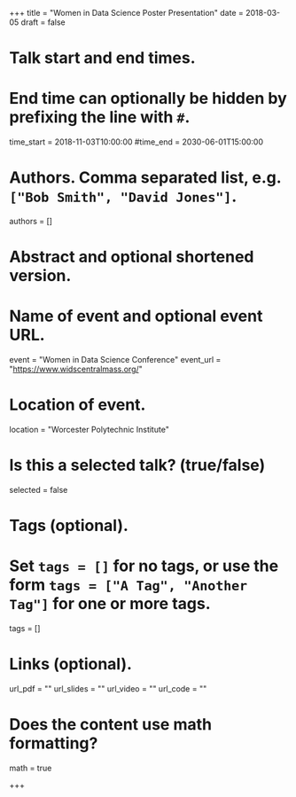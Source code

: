 +++
title = "Women in Data Science Poster Presentation"
date = 2018-03-05
draft = false

# Talk start and end times.
#   End time can optionally be hidden by prefixing the line with `#`.
time_start = 2018-11-03T10:00:00
#time_end = 2030-06-01T15:00:00

# Authors. Comma separated list, e.g. `["Bob Smith", "David Jones"]`.
authors = []

# Abstract and optional shortened version.


# Name of event and optional event URL.
event = "Women in Data Science Conference"
event_url = "https://www.widscentralmass.org/"

# Location of event.
location = "Worcester Polytechnic Institute"

# Is this a selected talk? (true/false)
selected = false

# Tags (optional).
#   Set `tags = []` for no tags, or use the form `tags = ["A Tag", "Another Tag"]` for one or more tags.
tags = []

# Links (optional).
url_pdf = ""
url_slides = ""
url_video = ""
url_code = ""

# Does the content use math formatting?
math = true

+++